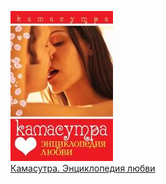 ![](Камасутра.%20Энциклопедия%20любви.jpg)  
[Камасутра. Энциклопедия любви](Камасутра.%20Энциклопедия%20любви.md)
